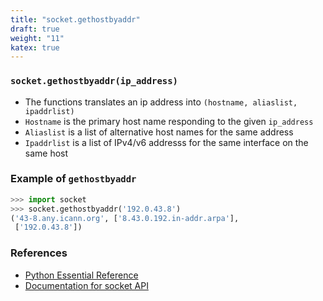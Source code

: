```yaml
---
title: "socket.gethostbyaddr"
draft: true
weight: "11"
katex: true
---
```


### `socket.gethostbyaddr(ip_address)`
- The functions translates an ip address into `(hostname, aliaslist, ipaddrlist)`
- `Hostname` is the primary host name responding to the given `ip_address`
- `Aliaslist` is a list of alternative host names for the same address
- `Ipaddrlist` is a list of IPv4/v6 addresss for the same interface on the same host

### Example of `gethostbyaddr`

```python
>>> import socket
>>> socket.gethostbyaddr('192.0.43.8')
('43-8.any.icann.org', ['8.43.0.192.in-addr.arpa'],
 ['192.0.43.8'])
```

### References
- [Python Essential Reference](http://index-of.co.uk/Python/Python%20Essential%20Reference,%20Fourth%20Edition.pdf)
- [Documentation for socket API](https://docs.python.org/3/library/socket.html)
